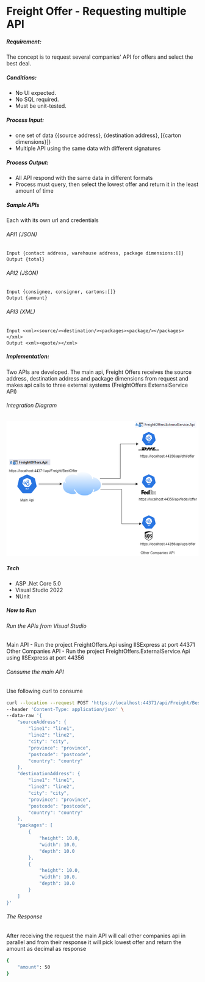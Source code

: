 # Freight Offer - Requesting multiple API
##### Requirement:
The concept is to request several companies' API for offers and select the best deal.
##### Conditions:
* No UI expected.
* No SQL required.
* Must be unit-tested.
##### Process Input:
* one set of data {{source address}, {destination address}, [{carton dimensions}]}
* Multiple API using the same data with different signatures
##### Process Output:
* All API respond with the same data in different formats
* Process must query, then select the lowest offer and return it in the least amount of time
##### Sample APIs 
Each with its own url and credentials
###### API1 (JSON)
    Input {contact address, warehouse address, package dimensions:[]}
    Output {total}
###### API2 (JSON)
    Input {consignee, consignor, cartons:[]}
    Output {amount}
###### API3 (XML)
    Input <xml><source/><destination/><packages><package/></packages></xml>
    Output <xml><quote/></xml>

##### Implementation:
Two APIs are developed. The main api, Freight Offers receives the source address, destination address and package dimensions from request and makes api calls to three external systems (FreightOffers ExternalService API) 
###### Integration Diagram
![Integration Diagram](https://github.com/anamsimon/FreightOffers/blob/main/Integration%20Diagram.png?raw=true)
##### Tech
* ASP .Net Core 5.0
* Visual Studio 2022
* NUnit
##### How to Run 
###### Run the APIs from Visual Studio
Main API - Run the project FreightOffers.Api using IISExpress at port 44371
Other Companies API - Run the project FreightOffers.ExternalService.Api using IISExpress at port 44356
###### Consume the main API
Use following curl to consume
```sh
curl --location --request POST 'https://localhost:44371/api/Freight/BestOffer' \
--header 'Content-Type: application/json' \
--data-raw '{
    "sourceAddress": {
        "line1": "line1",
        "line2": "line2",
        "city": "city",
        "province": "province",
        "postcode": "postcode",
        "country": "country"
    },
    "destinationAddress": {
        "line1": "line1",
        "line2": "line2",
        "city": "city",
        "province": "province",
        "postcode": "postcode",
        "country": "country"
    },
    "packages": [
        {
            "height": 10.0,
            "width": 10.0,
            "depth": 10.0
        },
        {
            "height": 10.0,
            "width": 10.0,
            "depth": 10.0
        }
    ]
}'
```
###### The Response
After receiving the request the main API will call other companies api in parallel and from their response it will pick lowest offer and return the amount as decimal as response
```sh
{
    "amount": 50
}
```
